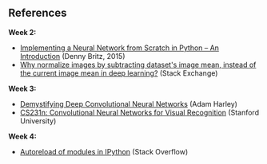 ## References

**W​eek 2:**
* [Implementing a Neural Network from Scratch in Python – An Introduction](http://www.wildml.com/2015/09/implementing-a-neural-network-from-scratch/) (Denny Britz, 2015)
* [Why normalize images by subtracting dataset's image mean, instead of the current image mean in deep learning?](https://stats.stackexchange.com/questions/211436/why-normalize-images-by-subtracting-datasets-image-mean-instead-of-the-current) (Stack Exchange)

**W​eek 3:**
* [Demystifying Deep Convolutional Neural Networks](https://www.cs.ryerson.ca/~aharley/neural-networks/) (Adam Harley)
* [CS231n: Convolutional Neural Networks for Visual Recognition](https://cs231n.github.io/neural-networks-case-study/) (Stanford University)

**W​eek 4:**
* [Autoreload of modules in IPython](https://stackoverflow.com/questions/1907993/autoreload-of-modules-in-ipython) (Stack Overflow)
